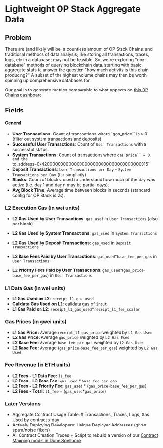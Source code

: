 # Lightweight OP Stack Aggregate Data

## Problem
There are (and likely will be) a countless amount of OP Stack Chains, and traditional methods of data analysis; like storing all transactions, traces, logs, etc in a database; may not be feasible. So, we're exploring "non-database" methods of querying blockchain data, starting with basic aggregate stats to answer the question "how much activity is this chain producing?" A subset of the highest volume chains may then be worth spinning up comprehensive databases for.

Our goal is to generate metrics comparable to what appears on [this OP Chains dashboard](https://dune.com/oplabspbc/op-stack-chains-l1-activity)

## Fields

#### General
- **User Transactions**: Count of transactions where `gas_price`` is > 0 (filter out system transactions and deposits)
- **Successful User Transactions**: Count of `User Transactions` with a successful status.
- **System Transactions**: Count of transactions where `gas_price`` = 0, and the `to_address` = `0x4200000000000000000000000000000000000015`
- **Deposit Transactions**: `User Transactions per Day` - `System Transactions per Day` (for simplicity)
- **Blacks**: Count of blocks, used to understand how much of the day was active (i.e. day 1 and day n may be partial days).
- **Avg Block Time**: Average time between blocks in seconds (standard config for OP Stack is 2s).

### L2 Execution Gas (in wei units)
- **L2 Gas Used by User Transactions**: `gas_used` in `User Transactions` (also per block)
- **L2 Gas Used by System Transactions**: `gas_used` in `System Transactions`
- **L2 Gas Used by Deposit Transactions**: `gas_used` in `Deposit Transactions`

- **L2 Base Fees Paid by User Transactions**: `gas_used`*`base_fee_per_gas` in `User Transactions`
- **L2 Priority Fees Paid by User Transactions**: `gas_used`*(`gas_price`-`base_fee_per_gas`) in `User Transactions`

### L1 Data Gas (in wei units)
- **L1 Gas Used on L2**: `receipt_l1_gas_used`
- **Calldata Gas Used on L2**: calldata gas of `input`
- **L1 Gas Paid on L2**: `receipt_l1_gas_used`*`receipt_l1_fee_scalar`


### Gas Prices (in gwei units)
- **L1 Gas Price:** Average `receipt_l1_gas_price` weighted by `L1 Gas Used`
- **L2 Gas Price:** Average `gas_price` weighted by `L2 Gas Used`
- **L2 Base Fee:** Average `base_fee_per_gas` weighted by `L2 Gas Used`
- **L2 Base Fee:** Average (`gas_price`-`base_fee_per_gas`) weighted by `L2 Gas Used`

### Fee Revenue (in ETH units)
- **L2 Fees - L1 Data Fee:** `l1_fee`
- **L2 Fees - L2 Base Fee:** `gas_used` * `base_fee_per_gas`
- **L2 Fees - L2 Priority Fee:** `gas_used` * (`gas_price`-`base_fee_per_gas`)
- **L2 Fees - Total:** `l1_fee` + (`gas_used`*`gas_price`)

### Later Versions
- Aggregate Contract Usage Table: # Transactions, Traces, Logs, Gas Used by contract x day
- Actively Deploying Developers: Unique Deployer Addresses (given spam/noise filters)
- All Contract Creation Traces + Script to rebuild a version of our [Contract Mapping model in Dune Spellbook](https://github.com/duneanalytics/spellbook/tree/main/models/_sector/contracts/optimism)
